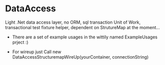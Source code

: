 DataAccess
==========

Light .Net data access layer, no ORM, sql transaction Unit of Work, transactional test fixture helper, 
dependent on StrutureMap at the moment...

- There are a set of example usages in the wittily named ExampleUsages prject :)

- For wireup just Call new DataAccessStructuremapWireUp(yourContainer, connectionString)

